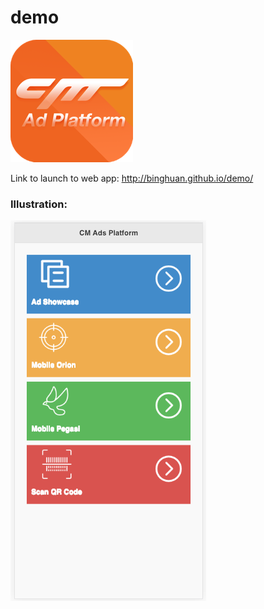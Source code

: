 # demo

<img src="icons/Icon-196.png">

Link to launch to web app: <a haref="http://binghuan.github.io/demo/">http://binghuan.github.io/demo/</a>

### Illustration: 
![](./images/demo.png)
